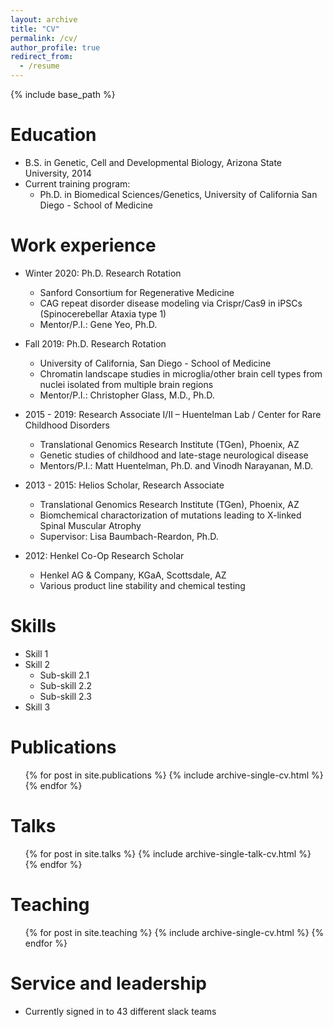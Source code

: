 ```yaml
---
layout: archive
title: "CV"
permalink: /cv/
author_profile: true
redirect_from:
  - /resume
---
```


{% include base_path %}

Education
======
* B.S. in Genetic, Cell and Developmental Biology, Arizona State University, 2014
* Current training program:
    * Ph.D. in Biomedical Sciences/Genetics, University of California San Diego - School of Medicine

Work experience
======
* Winter 2020: Ph.D. Research Rotation
  * Sanford Consortium for Regenerative Medicine
  * CAG repeat disorder disease modeling via Crispr/Cas9 in iPSCs (Spinocerebellar Ataxia type 1)
  * Mentor/P.I.: Gene Yeo, Ph.D.
  
* Fall 2019: Ph.D. Research Rotation
  * University of California, San Diego - School of Medicine
  * Chromatin landscape studies in microglia/other brain cell types from nuclei isolated from multiple brain regions
  * Mentor/P.I.: Christopher Glass, M.D., Ph.D.
  
* 2015 - 2019: Research Associate I/II – Huentelman Lab / Center for Rare Childhood Disorders
  * Translational Genomics Research Institute (TGen), Phoenix, AZ
  * Genetic studies of childhood and late-stage neurological disease
  * Mentors/P.I.: Matt Huentelman, Ph.D. and Vinodh Narayanan, M.D.

* 2013 - 2015: Helios Scholar, Research Associate
  * Translational Genomics Research Institute (TGen), Phoenix, AZ
  * Biomchemical charactorization of mutations leading to X-linked Spinal Muscular Atrophy 
  * Supervisor: Lisa Baumbach-Reardon, Ph.D.
  
* 2012: Henkel Co-Op Research Scholar
  * Henkel AG & Company, KGaA, Scottsdale, AZ
  * Various product line stability and chemical testing
  
Skills
======
* Skill 1
* Skill 2
  * Sub-skill 2.1
  * Sub-skill 2.2
  * Sub-skill 2.3
* Skill 3

Publications
======
  <ul>{% for post in site.publications %}
    {% include archive-single-cv.html %}
  {% endfor %}</ul>
  
Talks
======
  <ul>{% for post in site.talks %}
    {% include archive-single-talk-cv.html %}
  {% endfor %}</ul>
  
Teaching
======
  <ul>{% for post in site.teaching %}
    {% include archive-single-cv.html %}
  {% endfor %}</ul>
  
Service and leadership
======
* Currently signed in to 43 different slack teams
